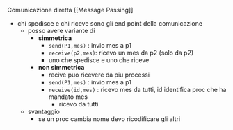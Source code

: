 Comunicazione diretta [[Message Passing]]
- chi spedisce e chi riceve sono gli end point della comunicazione
	- posso avere variante di
		- **simmetrica**
			- `send(P1,mes)` : invio mes a p1
			- `receive(p2,mes)`: ricevo un mes da p2 (solo da p2)
			- uno che spedisce e uno che riceve
		- **non simmetrica**
			- recive puo ricevere da piu processi
			- `send(P1,mes)` : invio mes a p1
			- `receive(id,mes)` : ricevo mes da tutti, id identifica proc che ha mandato mes
				- ricevo da tutti
	- svantaggio 
		- se un proc cambia nome devo ricodificare gli altri